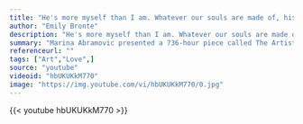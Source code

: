 ```yaml
---
title: "He's more myself than I am. Whatever our souls are made of, his and mine are the same."
author: "Emily Bronte"
description: "He's more myself than I am. Whatever our souls are made of, his and mine are the same. - Emily Bronte quotes from GetInspired365.com"
summary: "Marina Abramovic presented a 736-hour piece called The Artist Is Present, in which she remained seated at a table in NYC's Museum of Modern Art, inviting spectators to come & sit opposite her. On opening night, her long-lost former lover Ulay surprised her. The pair hadn’t seen one another since they ended their love affair in the ’70s by walking the length of China’s Great Wall and meeting in the middle for a final embrace. This video shows their reaction at seeing each other one last time."
referenceurl: ""
tags: ["Art","Love",]
source: "youtube"
videoid: "hbUKUKkM770"
image: "https://img.youtube.com/vi/hbUKUKkM770/0.jpg"
---
```


{{< youtube hbUKUKkM770 >}}
